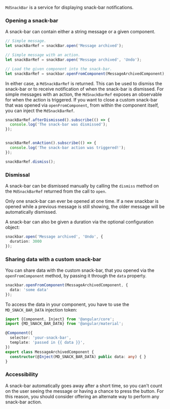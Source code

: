 `MdSnackBar` is a service for displaying snack-bar notifications.

<!-- example(snack-bar-overview) -->

### Opening a snack-bar
A snack-bar can contain either a string message or a given component.
```ts
// Simple message.
let snackBarRef = snackBar.open('Message archived');

// Simple message with an action.
let snackBarRef = snackBar.open('Message archived', 'Undo');

// Load the given component into the snack-bar.
let snackBarRef = snackbar.openFromComponent(MessageArchivedComponent);
```

In either case, a `MdSnackBarRef` is returned. This can be used to dismiss the snack-bar or to
receive notification of when the snack-bar is dismissed. For simple messages with an action, the
`MdSnackBarRef` exposes an observable for when the action is triggered.
If you want to close a custom snack-bar that was opened via `openFromComponent`, from within the
component itself, you can inject the `MdSnackBarRef`.

```ts
snackBarRef.afterDismissed().subscribe(() => {
  console.log('The snack-bar was dismissed');
});


snackBarRef.onAction().subscribe(() => {
  console.log('The snack-bar action was triggered!');
});

snackBarRef.dismiss();
```

### Dismissal
A snack-bar can be dismissed manually by calling the `dismiss` method on the `MdSnackBarRef`
returned from the call to `open`.

Only one snack-bar can ever be opened at one time. If a new snackbar is opened while a previous
message is still showing, the older message will be automatically dismissed.

A snack-bar can also be given a duration via the optional configuration object:
```ts
snackbar.open('Message archived', 'Undo', {
  duration: 3000
});
```

### Sharing data with a custom snack-bar
You can share data with the custom snack-bar, that you opened via the `openFromComponent` method,
by passing it through the `data` property.

```ts
snackbar.openFromComponent(MessageArchivedComponent, {
  data: 'some data'
});
```

To access the data in your component, you have to use the `MD_SNACK_BAR_DATA` injection token:

```ts
import {Component, Inject} from '@angular/core';
import {MD_SNACK_BAR_DATA} from '@angular/material';

@Component({
  selector: 'your-snack-bar',
  template: 'passed in {{ data }}',
})
export class MessageArchivedComponent {
  constructor(@Inject(MD_SNACK_BAR_DATA) public data: any) { }
}
```
### Accessibility
A snack-bar automatically goes away after a short time, so you can't count on the user seeing the
message or having a chance to press the button. For this reason, you should consider offering an
alternate way to perform any snack-bar action.
